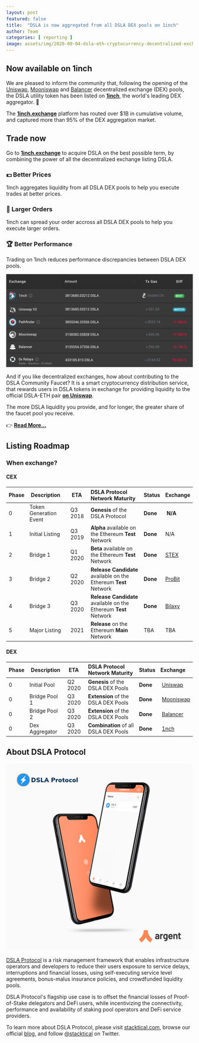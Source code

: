 ```yaml
---
layout: post
featured: false
title:  "DSLA is now aggregated from all DSLA DEX pools on 1inch"
author: Team
categories: [ reporting ]
image: assets/img/2020-09-04-dsla-eth-cryptocurrency-decentralized-exchange-trading-1inch.jpg
---
```


## Now available on 1inch

We are pleased to inform the community that, following the opening of the [Uniswap](https://uniswap.info/pair/0xd0fbb87e47da9987d345dbdf3a34d4266cf5ebe9), [Mooniswap](https://mooniswap.info/pair/0xd3FE251864dD3D69D47EBB0F530c8541856aA6BB) and [Balancer](https://pools.balancer.exchange/#/pool/0xdff4f867855fd7db4d240b60fd0a88f6a049427a/) decentralized exchange (DEX) pools, the DSLA utility token has been listed on **[1inch](https://1inch.exchange/#/DSLA/ETH)**, the world's leading DEX aggregator. 🎉

The **[1inch.exchange](https://1inch.exchange/#/ETH/DSLA)** platform has routed over $1B in cumulative volume, and captured more than 95% of the DEX aggregation market.

## Trade now

Go to **[1inch.exchange](https://1inch.exchange/#/ETH/DSLA)** to acquire DSLA on the best possible term, by combining the power of all the decentralized exchange listing DSLA.

### 💵 Better Prices

1inch aggregates liquidity from all DSLA DEX pools to help you execute trades at better prices.

### 👝 Larger Orders

1inch can spread your order accross all DSLA DEX pools to help you execute larger orders.

### 🏆 Better Performance

Trading on 1inch reduces performance discrepancies between DSLA DEX pools.

![DSLA on 1inch.exchange](/assets/img/2020-09-04-dsla-eth-cryptocurrency-decentralized-exchange-trading-1inch-screenshot.png)

And if you like decentralized exchanges, how about contributing to the DSLA Community Faucet? It is a smart cryptocurrency distribution service, that rewards users in DSLA tokens in exchange for providing liquidity to the official DSLA-ETH pair **[on Uniswap](https://uniswap.info/pair/0xd0fbb87e47da9987d345dbdf3a34d4266cf5ebe9)**. 

The more DSLA liquidity you provide, and for longer, the greater share of the faucet pool you receive.

👉 **[Read More...](https://readme.stacktical.com/dsla-community-faucet)**

## Listing Roadmap
### When exchange?

#### CEX 

| Phase        | Description           | ETA           | DSLA Protocol Network Maturity | Status           | Exchange 
| :------------- | :------------- | :------------- | :------------- | :------------- | :------------- |
| 0 | Token Generation Event| Q3 2018 | **Genesis** of the DSLA Protocol | **Done** | **N/A**
| 1 | Initial Listing | Q3 2019 | **Alpha** available on the Ethereum **Test** Network | **Done** | N/A
| 2 | Bridge 1 | Q1 2020 | **Beta** available on the Ethereum **Test** Network  | **Done** | [STEX](https://app.stex.com/en/trade/pair/ETH/DSLA/1)
| 3 | Bridge 2 | Q2 2020 | **Release Candidate** available on the Ethereum **Test** Network  | **Done** | [ProBit](https://www.probit.com/app/exchange/DSLA-USDT)
| 4 | Bridge 3 | Q3 2020 | **Release Candidate** available on the Ethereum **Test** Network  | **Done**  | [Bilaxy](https://bilaxy.com/trade/DSLA_USDT)
| 5 | Major Listing | 2021 | **Release** on the Ethereum **Main** Network | TBA | TBA

#### DEX

| Phase        | Description           | ETA           | DSLA Protocol Network Maturity | Status           | Exchange 
| :------------- | :------------- | :------------- | :------------- | :------------- | :------------- |
| 0 | Initial Pool | Q2 2020 | **Genesis** of the DSLA DEX Pools | **Done** | [Uniswap](https://uniswap.info/pair/0xd0fbb87e47da9987d345dbdf3a34d4266cf5ebe9)
| 0 | Bridge Pool 1 | Q3 2020 | **Extension** of the DSLA DEX Pools | **Done** | [Mooniswap](https://mooniswap.info/pair/0xd3FE251864dD3D69D47EBB0F530c8541856aA6BB)
| 0 | Bridge Pool 2 | Q3 2020 | **Extension** of the DSLA DEX Pools | **Done** | [Balancer](https://pools.balancer.exchange/#/pool/0xdff4f867855fd7db4d240b60fd0a88f6a049427a/)
| 0 | Dex Aggregator | Q3 2020 | **Combination** of all DSLA DEX Pools | **Done** | [1nch](https://1inch.exchange/#/ETH/DSLA)


## About DSLA Protocol

[![DSLA Token, now on Argent wallet](/assets/img/2020-08-26-dsla-token-available-on-Argent-keyless-wallet-screenshot.jpg)](https://stacktical.com)

[DSLA Protocol](https://stacktical.com) is a risk management framework that enables infrastructure operators and developers to reduce their users exposure to service delays, interruptions and financial losses, using self-executing service level agreements, bonus-malus insurance policies, and crowdfunded liquidity pools.

DSLA Protocol's flagship use case is to offset the financial losses of Proof-of-Stake delegators and DeFi users, while incentivizing the connectivity, performance and availability of staking pool operators and DeFi service providers.

To learn more about DSLA Protocol, please visit [stacktical.com](https://stacktical.com), browse our official [blog](https://blog.stacktical.com), and follow [@stacktical](https://twitter.com/Stacktical) on Twitter.